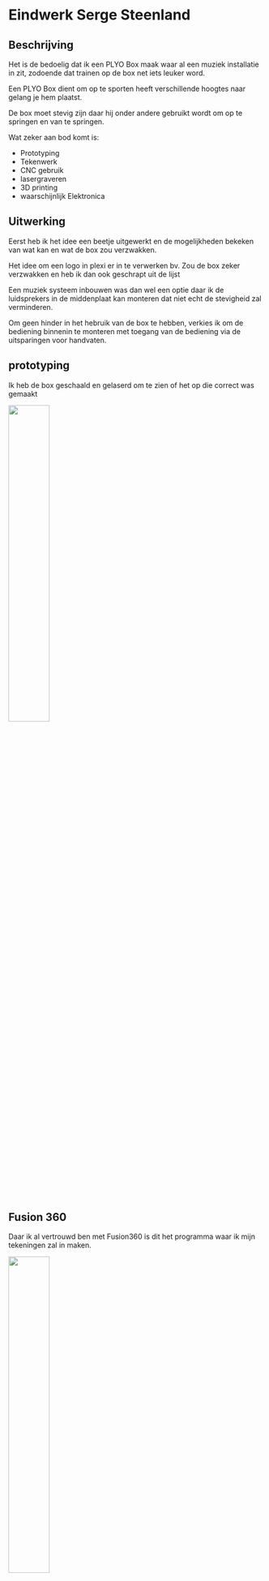 # Eindwerk Serge Steenland

## Beschrijving

Het is de bedoelig dat ik een PLYO Box maak waar al een muziek installatie in zit, zodoende dat trainen op de box net iets leuker word.

Een PLYO Box dient om op te sporten heeft verschillende hoogtes naar gelang je hem plaatst.

De box moet stevig zijn daar hij onder andere gebruikt wordt om op te springen en van te springen.

Wat zeker aan bod komt is:
* Prototyping
* Tekenwerk
* CNC gebruik
* lasergraveren
* 3D printing
* waarschijnlijk Elektronica

## Uitwerking

Eerst heb ik het idee een beetje uitgewerkt en de mogelijkheden bekeken van wat kan en wat de box zou verzwakken.

Het idee om een logo in plexi er in te verwerken bv. Zou de box zeker verzwakken en heb ik dan ook geschrapt uit de lijst

Een muziek systeem inbouwen was dan wel een optie daar ik de luidsprekers in de middenplaat kan monteren dat niet echt de stevigheid zal verminderen.

Om geen hinder in het hebruik van de box te hebben, verkies ik om de bediening binnenin te monteren met toegang van de bediening via de uitsparingen voor handvaten.

## prototyping

Ik heb de box geschaald en gelaserd om te zien of het op die correct was gemaakt

<img src="{{site.baseurl }}/assets/PLYO_Box_Schaal.jpg" width="40%">

## Fusion 360

Daar ik al vertrouwd ben met Fusion360 is dit het programma waar ik mijn tekeningen zal in maken.

<img src="{{site.baseurl }}/assets/3DPlyoboxFusion.jpg" width="40%">

[Fusion file PLYO_BOX v15](https://minhaskamal.github.io/DownGit/#/home?url=https://github.com/freemans16/fabzero-Serge/blob/master/assets/PLYO_BOX%20v15.f3d)

Door beperking in vervoer heb ik alles op 3 halve multyplex platen getekend om uit te frezen.

## CNC frezen

Het frezen is met een upcut 8mm gedaan voor de snelheid wat te vergroten van het uitsnijden. Dit resulteerd wel dat de hoekjes met een beitel moet worden bijgewerkt, kan ook met Micky Mous oortjes maar wilde geen openingen in de hoekjes.

<img src="{{site.baseurl }}/assets/20201008_171624.jpg" width="40%">

Het frezen heb ik in Mam gedaan met de Yeti. Plaat moest zeer haaks liggen en het nulpunt zeer correct ingesteld zijn daar de tekening redelijk dicht bij de zijkanten getekend was voor optimaale plaat benutting te hebben.

Ik had alles al eens laten berekenen door het programma Deepnest. Dat zorgt er voor dat je de stukken optimaal kan schikken op je plaat.

Ik heb dan ook de platen in fusion bij getekend en de zijden over de plaaten verdeeld zoals ze in deepnest berekend waren.

Wel heb ik gezorgd dat er voldoende ruimte tussen de verschillende zijden was om de frees te laten passeren zonder dat de stukken los gingen komen.

<img src="{{site.baseurl }}/assets/fusionManufacturing.jpg" width="40%">

### Yeti cnc

Opzetten van de Yeti cnc: eerst exporteren van grbl g_code en op usb gezet om over te brengen.

Plaat van 122 cm op de waste board gelegd met plaats om er voor en er na een stuk hout te leggen van de zelfde dikte en dat omdat de yeti het opervlakte gebruikt om over te rijden en omdat er niet veel ruimte over is op de plaat.

eerste zijden waren de twee zijkanten en middenstuk.

<img src="{{site.baseurl }}/assets/ZijpannelenCnc.jpg" width="40%">

Vervolgens ook de andere kanten op de zelfde mannier gedaan.

Ondertussen was het tijd om de luidsprekers te monteren in het middenstuk.

<img src="{{site.baseurl }}/assets/MiddenpanneelMetLuidsprekers.jpg" width="40%">

Dit was een perfecte maat.

Ondertussen de bedrading van de luidsprekers naar een filter om de juitse klank naar de juiste luidsprekers te sturen en daarna ook een stuurprint er aan te monteren.

Ik heb dan gekozen om de sturing te voeden met een lithium baterij. Dit om geen bekabeling buiten de box te hebben.

Dus was alles klaar voor de eerste test

<img src="{{site.baseurl }}/assets/middenstuk.jpg" width="40%">

Test op baterij werkte naar wens, verbinding via bluetooth was ook goed.

### Montage

Nu kwam de tijd om alles samen te brengen.

Eerst heb ik het frame samen gezet met klemmen om alles mooi voor te boren tegen splitten. dus het schroefgat met een 2mm en de eerste laag met een dikte die net iets groter was dan de schroef zelf om een goede verbinding te kunnen maken.

<img src="{{site.baseurl }}/assets/opbouw2.jpg" width="40%">

daarna nog een stukje verzonken zodoened de kop iets in het hout zou zitten.

Nadien alles eerst verlijmd en ook twee balkjes voorzien om de middenplaat in vast te schroeven zodoende die eventueel er terug uit kan indien nodig.

<img src="{{site.baseurl }}/assets/opbouw1.jpg" width="40%"><img src="{{site.baseurl }}/assets/opbouw3.jpg" width="40%">

De ene kant met handvat word niet verlijmd om toegang te krijgen tot de sturing moest er iets mis lopen.

Niet tegen staand zit hij redelijk klem zonder schroeven (pressfit) en eenmaal hij geschroefd is zal hij zeker niet los komen in gebruik.

<img src="{{site.baseurl }}/assets/opbouw4.jpg" width="40%">

Na de montage is het tijd voor wat afwerking.

Eerst schuur ik de boorden gelijk zodat je er niet achter kan blijven hangen als je de box gebruikt en ook een beetje voor de etestiek.

Het hout mul uit de schuurmachien wordt netjes bewaard omdat ik die zal gebruiken.

<img src="{{site.baseurl }}/assets/tinkercad.jpg" width="40%">

Na het schuren is duidelijk dat er nog wat openingen zijn.

## 3D Printen Tinkercad en fusion 360

### Tinkercad

Ik heb een bestaande doos die gemaakt was voor de XH M422 (audio versterker die ik gebruik) geïmporteerd in tinkercad en aangepast naar wat ik nodig heb.

<img src="{{site.baseurl }}/assets/tinkercad.jpg" width="40%">

### slicer

Als slicer gebruik ik Chitubox, Deze slicer is geschilk voor SLA printers en daar de opervlakte er net op kan is dat mijn voorkeur printer

<img src="{{site.baseurl }}/assets/slicer.jpg" width="40%">

Als printer gebruik ik de Elegoo Mars met een blauwe transparante ABS like resin.

<img src="{{site.baseurl }}/assets/elegooMars.jpg" width="40%">